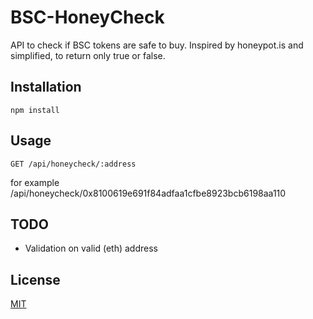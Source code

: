 # BSC-HoneyCheck

API to check if BSC tokens are safe to buy. Inspired by honeypot.is and simplified, to return only true or false.

## Installation


```node
npm install
```

## Usage

```
GET /api/honeycheck/:address
```
for example /api/honeycheck/0x8100619e691f84adfaa1cfbe8923bcb6198aa110

## TODO
- Validation on valid (eth) address

## License
[MIT](https://choosealicense.com/licenses/mit/)